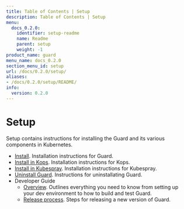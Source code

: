 ```yaml
---
title: Table of Contents | Setup
description: Table of Contents | Setup
menu:
  docs_0.2.0:
    identifier: setup-readme
    name: Readme
    parent: setup
    weight: -1
product_name: guard
menu_name: docs_0.2.0
section_menu_id: setup
url: /docs/0.2.0/setup/
aliases:
- /docs/0.2.0/setup/README/
info:
  version: 0.2.0
---
```


# Setup

Setup contains instructions for installing the Guard and its various components in Kubernetes.

- [Install](/docs/0.2.0/setup/install). Installation instructions for Guard.
- [Install in Kops](/docs/0.2.0/setup/install-kops). Installation instructions for Kops.
- [Install in Kubespray](/docs/0.2.0/setup/install-kubespray). Installation instructions for Kubespray.
- [Uninstall Guard](/docs/0.2.0/setup/uninstall). Instructions for uninstallating Guard.
- Developer Guide
  - [Overview](/docs/0.2.0/setup/developer-guide/overview). Outlines everything you need to know from setting up your dev environment to how to build and test Guard.
  - [Release process](/docs/0.2.0/setup/developer-guide/release). Steps for releasing a new version of Guard.
